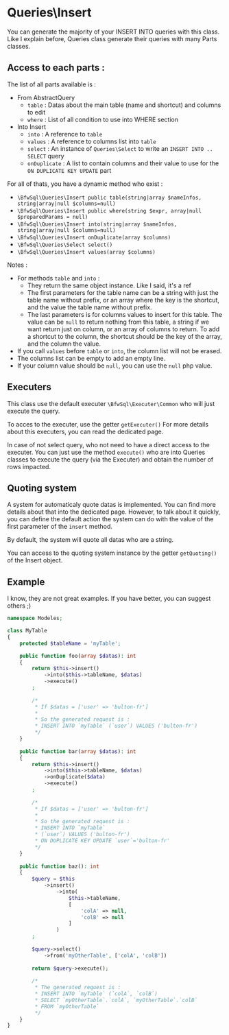 # Queries\Insert

You can generate the majority of your INSERT INTO queries with this class.
Like I explain before, Queries class generate their queries with many Parts classes.

## Access to each parts :

The list of all parts available is : 
* From AbstractQuery
  * `table` : Datas about the main table (name and shortcut) and columns to edit
  * `where` : List of all condition to use into WHERE section
* Into Insert
  * `into` : A reference to `table`
  * `values` : A reference to columns list into `table`
  * `select` : An instance of `Queries\Select` to write an `INSERT INTO .. SELECT` query
  * `onDuplicate` : A list to contain columns and their value to use for the `ON DUPLICATE KEY UPDATE` part

For all of thats, you have a dynamic method who exist :
* `\BfwSql\Queries\Insert public table(string|array $nameInfos, string|array|null $columns=null)`
* `\BfwSql\Queries\Insert public where(string $expr, array|null $preparedParams = null)`
* `\BfwSql\Queries\Insert into(string|array $nameInfos, string|array|null $columns=null)`
* `\BfwSql\Queries\Insert onDuplicate(array $columns)`
* `\BfwSql\Queries\Select select()`
* `\BfwSql\Queries\Insert values(array $columns)`

Notes :
* For methods `table` and `into` :
  * They return the same object instance. Like I said, it's a ref
  * The first parameters for the table name can be a string with just the table name without prefix,
or an array where the key is the shortcut, and the value the table name without prefix.
  * The last parameters is for columns values to insert for this table.
The value can be `null` to return nothing from this table, a string if we want return just on column, or an array of columns to return.
To add a shortcut to the column, the shortcut should be the key of the array, and the column the value.
* If you call `values` before `table` or `into`, the column list will not be erased.
* The columns list can be empty to add an empty line.
* If your column value should be `null`, you can use the `null` php value.

## Executers

This class use the default executer `\BfwSql\Executer\Common` who will just execute the query.

To acces to the executer, use the getter `getExecuter()`
For more details about this executers, you can read the dedicated page.

In case of not select query, who not need to have a direct access to the executer.
You can just use the method `execute()` who are into Queries classes to execute the query (via the Executer) and obtain the number of rows impacted.

## Quoting system

A system for automaticaly quote datas is implemented. You can find more details about that into the dedicated page.
However, to talk about it quickly, you can define the default action the system can do
with the value of the first parameter of the `insert` method.

By default, the system will quote all datas who are a string.

You can access to the quoting system instance by the getter `getQuoting()` of the Insert object.

## Example

I know, they are not great examples. If you have better, you can suggest others ;)

```php
namespace Modeles;

class MyTable
{
    protected $tableName = 'myTable';

    public function foo(array $datas): int
    {
        return $this->insert()
            ->into($this->tableName, $datas)
            ->execute()
        ;
        
        /*
         * If $datas = ['user' => 'bulton-fr']
         *
         * So the generated request is :
         * INSERT INTO `myTable` (`user`) VALUES ('bulton-fr')
         */
    }
    
    public function bar(array $datas): int
    {
        return $this->insert()
            ->into($this->tableName, $datas)
            ->onDuplicate($data)
            ->execute()
        ;
        
        /*
         * If $datas = ['user' => 'bulton-fr']
         *
         * So the generated request is :
         * INSERT INTO `myTable`
         * (`user`) VALUES ('bulton-fr')
         * ON DUPLICATE KEY UPDATE `user`='bulton-fr'
         */
    }
    
    public function baz(): int
    {
        $query = $this
            ->insert()
                ->into(
                    $this->tableName,
                    [
                        'colA' => null,
                        'colB' => null
                    ]
                )
        ;
        
        $query->select()
            ->from('myOtherTable', ['colA', 'colB'])
            
        return $query->execute();
        
        /*
         * The generated request is :
         * INSERT INTO `myTable` (`colA`, `colB`)
         * SELECT `myOtherTable`.`colA`, `myOtherTable`.`colB`
         * FROM `myOtherTable`
         */
    }
}
```
